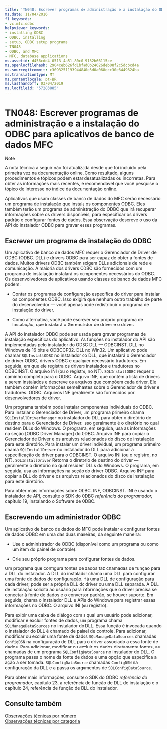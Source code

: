 ```yaml
---
title: 'TN048: Escrever programas de administração e a instalação do ODBC para aplicativos de banco de dados MFC'
ms.date: 11/04/2016
f1_keywords:
- vc.mfc.odbc
helpviewer_keywords:
- installing ODBC
- ODBC, installing
- setup, ODBC setup programs
- TN048
- ODBC, and MFC
- MFC, database applications
ms.assetid: d456cdd4-0513-4a51-80c0-9132b66115ce
ms.openlocfilehash: 2904ceb626fd1bfad0b24026deb08f2c5dcbcd4a
ms.sourcegitcommit: c3093251193944840e3d0a068ecc30e6449624ba
ms.translationtype: MT
ms.contentlocale: pt-BR
ms.lasthandoff: 03/04/2019
ms.locfileid: "57283885"
---
```

# <a name="tn048-writing-odbc-setup-and-administration-programs-for-mfc-database-applications"></a>TN048: Escrever programas de administração e a instalação do ODBC para aplicativos de banco de dados MFC

> [!NOTE]
>  A nota técnica a seguir não foi atualizada desde que foi incluído pela primeira vez na documentação online. Como resultado, alguns procedimentos e tópicos podem estar desatualizadas ou incorretas. Para obter as informações mais recentes, é recomendável que você pesquise o tópico de interesse no índice da documentação online.

Aplicativos que usam classes de banco de dados do MFC serão necessário um programa de instalação que instala os componentes ODBC. Eles também terão um programa de administração do ODBC que irá recuperar informações sobre os drivers disponíveis, para especificar os drivers padrão e configurar fontes de dados. Essa observação descreve o uso da API do instalador ODBC para gravar esses programas.

##  <a name="_mfcnotes_writing_an_odbc_setup_program"></a> Escrever um programa de instalação do ODBC

Um aplicativo de banco de dados MFC requer o Gerenciador de Driver de ODBC (ODBC. DLL) e drivers ODBC para ser capaz de obter a fontes de dados. Muitos drivers ODBC também exigem DLLs adicionais de rede e comunicação. A maioria dos drivers ODBC são fornecidos com um programa de instalação instalará os componentes necessários do ODBC. Os desenvolvedores de aplicativos usando classes de banco de dados MFC podem:

- Contar os programas de configuração específica do driver para instalar os componentes ODBC. Isso exigirá que nenhum outro trabalho de parte do desenvolvedor — você apenas pode redistribuir o programa de instalação do driver.

- Como alternativa, você pode escrever seu próprio programa de instalação, que instalará o Gerenciador de driver e o driver.

A API do instalador ODBC pode ser usada para gravar programas de instalação específicas do aplicativo. As funções no instalador do API são implementadas pelo instalador do ODBC DLL — ODBCINST. DLL no Windows de 16 bits e ODBCCP32. DLL no Win32. Um aplicativo pode chamar `SQLInstallODBC` no instalador do DLL, que instalará o Gerenciador de driver ODBC, drivers ODBC e qualquer necessário tradutores. Em seguida, em que ele registra os drivers instalados e tradutores no ODBCINST. O arquivo INI (ou o registro, no NT). `SQLInstallODBC` requer o caminho completo para o ODBC. Arquivo INF, que contém a lista de drivers a serem instalados e descreve os arquivos que compõem cada driver. Ele também contém informações semelhantes sobre o Gerenciador de driver e tradutores. ODBC. Arquivos INF geralmente são fornecidos por desenvolvedores de driver.

Um programa também pode instalar componentes individuais do ODBC. Para instalar o Gerenciador de Driver, um programa primeiro chama `SQLInstallDriverManager` no instalador do DLL para obter o diretório de destino para o Gerenciador de Driver. Isso geralmente é o diretório no qual residem DLLs do Windows. O programa, em seguida, usa as informações na seção [ODBC Driver Manager] do ODBC. Arquivo INF para copiar o Gerenciador de Driver e os arquivos relacionados do disco de instalação para este diretório. Para instalar um driver individual, um programa primeiro chama `SQLInstallDriver` no instalador do DLL para adicionar a especificação de driver para o ODBCINST. O arquivo INI (ou o registro, no NT). `SQLInstallDriver` Retorna o diretório de destino do driver — geralmente o diretório no qual residem DLLs do Windows. O programa, em seguida, usa as informações na seção do driver ODBC. Arquivo INF para copiar a DLL do driver e os arquivos relacionados do disco de instalação para este diretório.

Para obter mais informações sobre ODBC. INF, ODBCINST. INI e usando o instalador de API, consulte o SDK do ODBC *referência do programador,* capítulo 19, instalando o Software de ODBC.

##  <a name="_mfcnotes_writing_an_odbc_administrator"></a> Escrevendo um administrador ODBC

Um aplicativo de banco de dados do MFC pode instalar e configurar fontes de dados ODBC em uma das duas maneiras, da seguinte maneira:

- Use o administrador de ODBC (disponível como um programa ou como um item do painel de controle).

- Crie seu próprio programa para configurar fontes de dados.

Um programa que configura fontes de dados faz chamadas de função para a DLL do instalador. A DLL do instalador chama uma DLL para configurar uma fonte de dados de configuração. Há uma DLL de configuração para cada driver; pode ser a própria DLL do driver ou uma DLL separada. A DLL de instalação solicita ao usuário para informações que o driver precisa se conectar à fonte de dados e o conversor padrão, se houver suporte. Em seguida, chama o instalador DLL e APIs do Windows para registrar essas informações no ODBC. O arquivo INI (ou registro).

Para exibir uma caixa de diálogo com a qual um usuário pode adicionar, modificar e excluir fontes de dados, um programa chama `SQLManageDataSources` no instalador do DLL. Essa função é invocada quando o instalador do DLL é chamado de painel de controle. Para adicionar, modificar ou excluir uma fonte de dados `SQLManageDataSources` chamadas `ConfigDSN` na configuração de DLL para o driver associado a essa fonte de dados. Para adicionar, modificar ou excluir os dados diretamente fontes, as chamadas de um programa `SQLConfigDataSource` no instalador do DLL. O programa passa o nome da fonte de dados e uma opção que especifica a ação a ser tomada. `SQLConfigDataSource` chamadas `ConfigDSN` na configuração da DLL e a passa os argumentos de `SQLConfigDataSource`.

Para obter mais informações, consulte o SDK do ODBC *referência do programador,* capítulo 23, a referência de função de DLL de instalação e o capítulo 24, referência de função de DLL do instalador.

## <a name="see-also"></a>Consulte também

[Observações técnicas por número](../mfc/technical-notes-by-number.md)<br/>
[Observações técnicas por categoria](../mfc/technical-notes-by-category.md)
